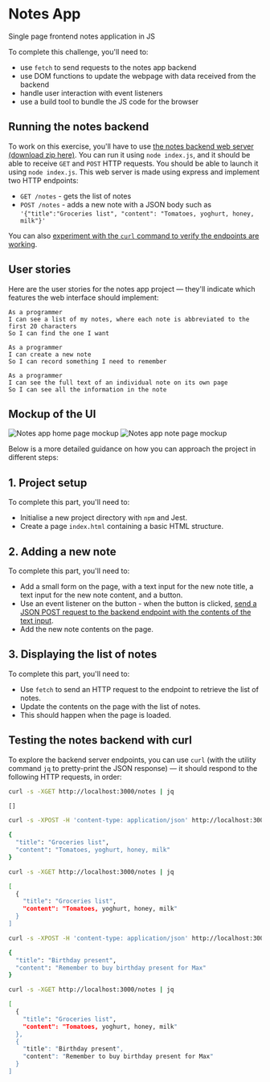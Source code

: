 # Notes App

Single page frontend notes application in JS

To complete this challenge, you'll need to:
 * use `fetch` to send requests to the notes app backend
 * use DOM functions to update the webpage with data received from the backend
 * handle user interaction with event listeners
 * use a build tool to bundle the JS code for the browser

## Running the notes backend 

To work on this exercise, you'll have to use [the notes backend web server (download zip here)](https://github.com/makersacademy/javascript-web-applications/blob/main/resources/notes-backend-server.zip). You can run it using `node index.js`, and it should be able to receive `GET` and `POST` HTTP requests. You should be able to launch it using `node index.js`. This web server is made using express and implement two HTTP endpoints:

 * `GET /notes` - gets the list of notes
 * `POST /notes` - adds a new note with a JSON body such as `'{"title":"Groceries list", "content": "Tomatoes, yoghurt, honey, milk"}'`

You can also [experiment with the `curl` command to verify the endpoints are working](#testing-the-notes-backend-with-curl).

## User stories

Here are the user stories for the notes app project — they'll indicate which features the web interface should implement:

```
As a programmer
I can see a list of my notes, where each note is abbreviated to the first 20 characters
So I can find the one I want
```

```
As a programmer
I can create a new note
So I can record something I need to remember
```

```
As a programmer
I can see the full text of an individual note on its own page
So I can see all the information in the note
```

## Mockup of the UI

![Notes app home page mockup](resources/notes-home-page-mock-up.png)
![Notes app note page mockup](resources/notes-note-page-mock-up.png)

Below is a more detailed guidance on how you can approach the project in different steps:

## 1. Project setup

To complete this part, you'll need to:
 * Initialise a new project directory with `npm` and Jest.
 * Create a page `index.html` containing a basic HTML structure.

## 2. Adding a new note

To complete this part, you'll need to:
 * Add a small form on the page, with a text input for the new note title, a text input for the new note content, and a button.
 * Use an event listener on the button - when the button is clicked, [send a JSON POST request to the backend endpoint with the contents of the text input](https://developer.mozilla.org/en-US/docs/Web/API/Fetch_API/Using_Fetch#uploading_json_data).
 * Add the new note contents on the page.

## 3. Displaying the list of notes

To complete this part, you'll need to:
 * Use `fetch` to send an HTTP request to the endpoint to retrieve the list of notes.
 * Update the contents on the page with the list of notes.
 * This should happen when the page is loaded.

## Testing the notes backend with curl

To explore the backend server endpoints, you can use `curl` (with the utility command `jq` to pretty-print the JSON response) — it should respond to the following HTTP requests, in order:

```bash
curl -s -XGET http://localhost:3000/notes | jq

[]
```

```bash
curl -s -XPOST -H 'content-type: application/json' http://localhost:3000/notes -d '{"title":"Groceries list", "content": "Tomatoes, yoghurt, honey, milk"}' | jq

{
  "title": "Groceries list",
  "content": "Tomatoes, yoghurt, honey, milk"
}
```

```bash
curl -s -XGET http://localhost:3000/notes | jq

[
  {
    "title": "Groceries list",
    "content": "Tomatoes, yoghurt, honey, milk"
  }
]
```

```bash
curl -s -XPOST -H 'content-type: application/json' http://localhost:3000/notes -d '{"title":"Birthday present", "content": "Remember to buy birthday present for Max"}' | jq

{
  "title": "Birthday present",
  "content": "Remember to buy birthday present for Max"
}
```

```bash
curl -s -XGET http://localhost:3000/notes | jq

[
  {
    "title": "Groceries list",
    "content": "Tomatoes, yoghurt, honey, milk"
  },
  {
    "title": "Birthday present",
    "content": "Remember to buy birthday present for Max"
  }
]
```

